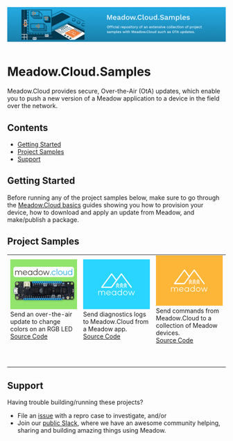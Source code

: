 <img src="Design/wildernesslabs-meadow-cloud-samples.jpg"  alt="Meadow, Meadow.Cloud, C#, iot, samples" style="margin-bottom:10px" />

# Meadow.Cloud.Samples

Meadow.Cloud provides secure, Over-the-Air (OtA) updates, which enable you to push a new version of a Meadow application to a device in the field over the network.

## Contents
* [Getting Started](#getting-started)
* [Project Samples](#project-samples)
* [Support](#support)

## Getting Started

Before running any of the project samples below, make sure to go through the [Meadow.Cloud basics](http://developer.wildernesslabs.co/Meadow/Meadow.OS/Updates/) guides showing you how to provision your device, how to download and apply an update from Meadow, and make/publish a package. 

## Project Samples

<table>
    </tr>
        <tr>
        <td>
            <img src="Design/wildernesslabs-meadow-cloud-begginer.jpg" alt="iot, dotnet, meadow, led, dice, buttons"/><br/>
            Send an over-the-air update to change colors on an RGB LED</br>
            <a href="Source/Meadow.Cloud.Samples/RgbLedUpdateSample/">Source Code</a>
        </td>
        <td>
            <img src="Design/wildernesslabs-meadow-template-blue.jpg" alt="iot, dotnet, meadow, game, memory"/><br/>
            Send diagnostics logs to Meadow.Cloud from a Meadow app.</br>
            <a href="Source/Hackster/MemoryGame/">Source Code</a>
        </td>
        <td>
            <img src="Design/wildernesslabs-meadow-template-orange.jpg" alt="iot, dotnet, meadow, morse-code, graphics"/><br/>
            Send commands from Meadow.Cloud to a collection of Meadow devices.</br>
            <a href="Source/Hackster/MorseCodeTrainer/">Source Code</a>
        </td>
    </tr>
    <tr>
        <td>
            <p>&nbsp;&nbsp;&nbsp;&nbsp;&nbsp;&nbsp;&nbsp;&nbsp;&nbsp;&nbsp;&nbsp;&nbsp;&nbsp;&nbsp;&nbsp;&nbsp;&nbsp;&nbsp;&nbsp;&nbsp;&nbsp;&nbsp;&nbsp;&nbsp;&nbsp;&nbsp;&nbsp;&nbsp;&nbsp;&nbsp;&nbsp;&nbsp;</p>
        </td>
        <td>
            <p>&nbsp;&nbsp;&nbsp;&nbsp;&nbsp;&nbsp;&nbsp;&nbsp;&nbsp;&nbsp;&nbsp;&nbsp;&nbsp;&nbsp;&nbsp;&nbsp;&nbsp;&nbsp;&nbsp;&nbsp;&nbsp;&nbsp;&nbsp;&nbsp;&nbsp;&nbsp;&nbsp;&nbsp;&nbsp;&nbsp;&nbsp;&nbsp;</p>
        </td>
        <td>
            <p>&nbsp;&nbsp;&nbsp;&nbsp;&nbsp;&nbsp;&nbsp;&nbsp;&nbsp;&nbsp;&nbsp;&nbsp;&nbsp;&nbsp;&nbsp;&nbsp;&nbsp;&nbsp;&nbsp;&nbsp;&nbsp;&nbsp;&nbsp;&nbsp;&nbsp;&nbsp;&nbsp;&nbsp;&nbsp;&nbsp;&nbsp;&nbsp;</p>
        </td>
    </tr>
</table>

## Support

Having trouble building/running these projects? 
* File an [issue](https://github.com/WildernessLabs/Meadow.Desktop.Samples/issues) with a repro case to investigate, and/or
* Join our [public Slack](http://slackinvite.wildernesslabs.co/), where we have an awesome community helping, sharing and building amazing things using Meadow.